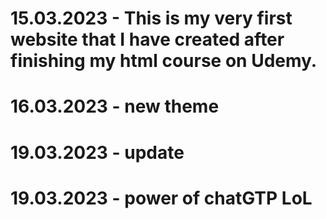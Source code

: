 # 15.03.2023 - This is my very first website that I have created after finishing my html course on Udemy.
# 16.03.2023 - new theme
# 19.03.2023 - update
# 19.03.2023 - power of chatGTP LoL
